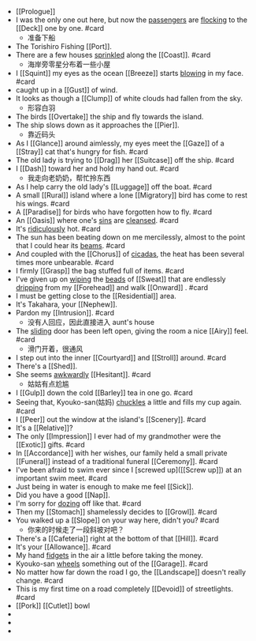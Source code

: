 - [[Prologue]]
- I was the only one out here, but now the [passengers]([[Passenger]]) are [flocking]([[Flock]]) to the [[Deck]] one by one. #card
	- 准备下船
- The Torishiro Fishing [[Port]].
- There are a few houses [sprinkled]([[Sprinkle]]) along the [[Coast]]. #card
	- 海岸旁零星分布着一些小屋
- I [[Squint]] my eyes as the ocean [[Breeze]] starts [blowing]([[Blow]]) in my face. #card
- caught up in a [[Gust]] of wind.
- It looks as though a [[Clump]] of white clouds had fallen from the sky.
	- 形容白羽
- The birds [[Overtake]] the ship and fly towards the island.
- The ship slows down as it approaches the [[Pier]].
	- 靠近码头
- As I [[Glance]] around aimlessly, my eyes meet the [[Gaze]] of a [[Stray]] cat that's hungry for fish. #card
- The old lady is trying to [[Drag]] her [[Suitcase]] off the ship. #card
- I [[Dash]] toward her and hold my hand out. #card
	- 我走向老奶奶，帮忙拎东西
- As I help carry the old lady's [[Luggage]] off the boat. #card
- A small [[Rural]] island where a lone [[Migratory]] bird has come to rest his wings. #card
- A [[Paradise]] for birds who have forgotten how to fly. #card
- An [[Oasis]] where one's [sins]([[Sin]]) are [cleansed]([[Cleanse]]). #card
- It's [ridiculously]([[Ridiculous]]) hot. #card
- The sun has been beating down on me mercilessly, almost to the point that I could hear its [beams]([[Beam]]). #card
- And coupled with the [[Chorus]] of [cicadas]([[Cicada]]), the heat has been several times more unbearable. #card
- I firmly [[Grasp]] the bag stuffed full of items. #card
- I've given up on [wiping]([[Wipe]]) the [beads]([[Bead]]) of [[Sweat]] that are endlessly [dripping]([[Drip]]) from my [[Forehead]] and walk [[Onward]] . #card
- I must be getting close to the [[Residential]] area.
- It's Takahara, your [[Nephew]].
- Pardon my [[Intrusion]]. #card
	- 没有人回应，因此直接进入 aunt's house
- The [sliding]([[Slide]]) door has been left open, giving the room a nice [[Airy]] feel. #card
	- 滑门开着，很通风
- I step out into the inner [[Courtyard]] and [[Stroll]] around. #card
- There's a [[Shed]].
- She seems [awkwardly]([[Awkward]]) [[Hesitant]]. #card
	- 姑姑有点尬尴
- I [[Gulp]] down the cold [[Barley]] tea in one go. #card
- Seeing that, Kyouko-san(姑妈) [chuckles]([[Chuckle]]) a little and fills my cup again. #card
- I [[Peer]] out the window at the island's [[Scenery]]. #card
- It's a [[Relative]]?
- The only [[Impression]] I ever had of my grandmother were the [[Exotic]] gifts. #card
- In [[Accordance]] with her wishes, our family held a small private [[Funeral]] instead of a traditional funeral [[Ceremony]]. #card
- I've been afraid to swim ever since I [screwed up]([[Screw up]]) at an important swim meet. #card
- Just being in water is enough to make me feel [[Sick]].
- Did you have a good [[Nap]].
- I'm sorry for [dozing]([[Doze]]) off like that. #card
- Then my [[Stomach]] shamelessly decides to [[Growl]]. #card
- You walked up a [[Slope]] on your way here, didn't you? #card
	- 你来的时候走了一段斜坡对吧？
- There's a [[Cafeteria]] right at the bottom of that [[Hill]]. #card
- It's your [[Allowance]]. #card
- My hand [fidgets]([[Fidget]]) in the air a little before taking the money.
- Kyouko-san [wheels]([[Wheel]]) something out of the [[Garage]]. #card
- No matter how far down the road I go, the [[Landscape]] doesn't really change. #card
- This is my first time on a road completely [[Devoid]] of streetlights. #card
- [[Pork]] [[Cutlet]] bowl
-
-
-